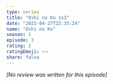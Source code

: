 ```yaml
---
type: series
title: "Oshi no Ko 1x3"
date: "2023-04-27T22:35:24"
name: "Oshi no Ko"
season: 1
episode: 3
rating: 2
ratingEmoji: ⭐️⭐️
share: false
---
```


_[No review was written for this episode]_
